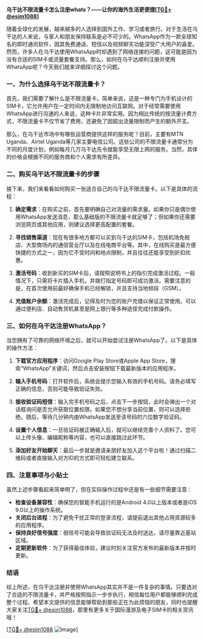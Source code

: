 **乌干达不限流量卡怎么注册whats？——让你的海外生活更便捷[[TG💪+ @esim1088](https://t.me/s/esim1088)]**

随着全球化的发展，越来越多的人选择到国外工作、学习或者旅行。对于生活在乌干达的人来说，与家人和朋友保持联系是必不可少的。WhatsApp作为一款全球知名的即时通讯软件，因其免费通话、短信以及视频聊天功能深受广大用户的喜爱。然而，许多人在乌干达使用WhatsApp时却遇到了网络连接的问题，这可能是因为没有合适的SIM卡或流量套餐支持。那么，如何在乌干达顺利注册并使用WhatsApp呢？今天我们就来详细探讨这个问题。

### 一、为什么选择乌干达不限流量卡？

首先，我们需要了解什么是不限流量卡。简单来说，这是一种专门为手机设计的SIM卡，它允许用户在一定时间内无限制地访问互联网。对于经常需要使用WhatsApp进行沟通的人来说，这种卡片非常实用。因为相比传统的按流量计费方式，不限流量卡不仅节省了费用，还避免了因超出流量限制而产生的额外开支。

那么，在乌干达市场中有哪些运营商提供这样的服务呢？目前，主要有MTN Uganda、Airtel Uganda等几家主要电信公司。这些公司的不限流量卡通常分为不同的月度计划，例如每月几万乌干达先令就能享受无限上网的服务。当然，具体的价格会根据不同的服务商和个人需求有所差异。

### 二、购买乌干达不限流量卡的步骤

接下来，我们来看看如何购买一张适合自己的乌干达不限流量卡。以下是具体的流程：

1. **确定需求**：在购买之前，首先要明确自己对流量的需求量。如果你只是偶尔使用WhatsApp发送消息，那么基础版的不限流量卡就足够了；但如果你还需要浏览网页或其他应用，则建议选择更高配置的套餐。
   
2. **寻找销售渠道**：现在有很多地方都可以买到乌干达的SIM卡，包括机场免税店、大型商场内的通信营业厅以及在线电商平台等。其中，在线购买是最方便快捷的方式之一，因为它不受时间和地点限制，并且往往还能享受到折扣优惠。

3. **激活号码**：收到新买的SIM卡后，请按照说明书上的指引完成激活过程。一般情况下，只需将卡片插入手机，并拨打指定号码即可成功激活。需要注意的是，在首次使用前最好确保手机已经解锁，并且支持当地频段（GSM）。

4. **充值账户余额**：激活完成后，记得及时为您的账户充值以保证正常使用。可以通过便利店、自动售货机甚至是网上银行等多种途径完成付款操作。

### 三、如何在乌干达注册WhatsApp？

当您拥有了可靠的网络环境之后，就可以开始尝试注册WhatsApp了。以下是具体的操作方法：

1. **下载官方应用程序**：访问Google Play Store或Apple App Store，搜索“WhatsApp”关键词，然后点击安装按钮下载最新版本的应用程序。

2. **输入手机号码**：打开软件后，系统会提示您输入有效的手机号码。请务必填写正确的信息，否则可能导致验证失败。

3. **接收验证码短信**：输入完手机号码之后，点击下一步按钮，此时会弹出一个对话框询问是否允许获取位置权限。如果您不想分享当前位置，则可以选择拒绝。随后，等待几分钟内由WhatsApp发送至该号码的六位数字验证码。

4. **设置个人信息**：一旦验证码被正确输入后，就可以继续完善个人资料了。您可以上传头像、编辑昵称等内容，也可以直接跳过此环节。

5. **添加好友开始聊天**：最后一步就是邀请亲朋好友加入这个平台啦！通过扫描二维码或者直接输入对方ID的方式即可轻松建立联系。

### 四、注意事项与小贴士

虽然上述步骤看起来简单明了，但在实际操作过程中还是有一些细节需要注意：

- **检查设备兼容性**：确保您的智能手机运行的是Android 4.0以上版本或者是iOS 9.0以上的操作系统。
- **关闭后台进程**：为了避免干扰正常的登录流程，请提前退出其他占用资源较多的应用程序。
- **保持良好信号强度**：弱信号可能会导致验证码无法及时送达，请尽量靠近基站区域。
- **定期更新软件**：为了获得最佳体验，建议时刻关注官方发布的最新版本并按时更新。

### 结语

综上所述，在乌干达注册并使用WhatsApp其实并不是一件复杂的事情。只要选对了合适的不限流量卡，并严格按照指示一步步执行，相信每位用户都能够顺利完成整个过程。希望本文提供的信息能够帮助到那些正在为此烦恼的朋友，同时也提醒大家关注[TG💪+ @esim1088](https://t.me/s/esim1088)，那里有更多关于国际漫游及电子SIM卡的相关资讯哦！

[[TG💪+ @esim1088](https://t.me/s/esim1088) ![Image](https://i.postimg.cc/4NQfJmqS/Snipaste-2025-05-13-00-14-12.png)]